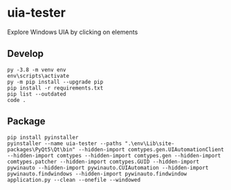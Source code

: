 # uia-tester

Explore Windows UIA by clicking on elements

## Develop

```console
py -3.8 -m venv env
env\scripts\activate
py -m pip install --upgrade pip
pip install -r requirements.txt
pip list --outdated
code .
```

## Package

```console
pip install pyinstaller
pyinstaller --name uia-tester --paths ".\env\Lib\site-packages\PyQt5\Qt\bin" --hidden-import comtypes.gen.UIAutomationClient --hidden-import comtypes --hidden-import comtypes.gen --hidden-import comtypes.patcher --hidden-import comtypes.GUID --hidden-import pywinauto --hidden-import pywinauto.CUIAutomation --hidden-import pywinauto.findwindows --hidden-import pywinauto.findwindow application.py --clean --onefile --windowed
```

